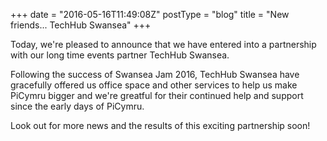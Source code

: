 +++
date = "2016-05-16T11:49:08Z"
postType = "blog"
title = "New friends... TechHub Swansea"
+++

Today, we're pleased to announce that we have entered into a partnership with our long time events partner TechHub Swansea.

<!--more-->

Following the success of Swansea Jam 2016, TechHub Swansea have gracefully offered us office space and other services to help us make PiCymru bigger and we're greatful for their continued help and support since the early days of PiCymru.

Look out for more news and the results of this exciting partnership soon!